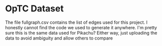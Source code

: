 # OpTC Dataset

The file fullgraph.csv contains the list of edges used for this project. I honestly cannot find the code we used to generate it anywhere. I'm pretty sure this is the same data used for Pikachu? Either way, just uploading the data to avoid ambiguity and allow others to compare 

